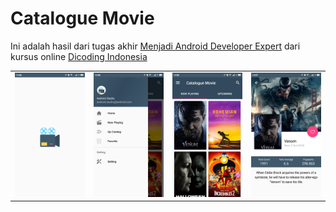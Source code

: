 # Catalogue Movie

Ini adalah hasil dari tugas akhir <a href="https://www.dicoding.com/academies/14">Menjadi Android Developer Expert</a> dari kursus online <a href="https://www.dicoding.com/">Dicoding Indonesia</a>

<table><tr>
<td><img src="https://github.com/Egi10/CatalogueMovie/blob/master/screenshot/Screenshot_2018-11-07-14-06-43-114_id.egifcb.cataloguemovie.png" width="256/" style="max-width:100%;"></td>
<td><img src="https://github.com/Egi10/CatalogueMovie/blob/master/screenshot/Screenshot_2018-11-07-14-06-51-358_id.egifcb.cataloguemovie.png" width="256/" style="max-width:100%;"></td>
<td><img src="https://github.com/Egi10/CatalogueMovie/blob/master/screenshot/Screenshot_2018-11-07-14-06-57-334_id.egifcb.cataloguemovie.png" width="256/" style="max-width:100%;"></td>
<td><img src="https://github.com/Egi10/CatalogueMovie/blob/master/screenshot/Screenshot_2018-11-07-14-07-04-210_id.egifcb.cataloguemovie.png" width="256/" style="max-width:100%;"></td>
</tr></table>





